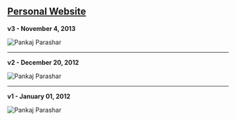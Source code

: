 [Personal Website](http://pankajparashar.com)
-----------------

**v3 - November 4, 2013**

![Pankaj Parashar](http://s3.amazonaws.com/fontlovers-assets-production/749-original "Personal Website v3")

---

**v2 - December 20, 2012**

![Pankaj Parashar](http://onepagelove.wpengine.netdna-cdn.com/wp-content/uploads/gravity_forms/1-e6fef9602ee538adb7069defe12f9dc0/2013/03/website-1150.png "Personal Website v2")

---

**v1 - January 01, 2012**

![Pankaj Parashar](http://onepagelove.wpengine.netdna-cdn.com/wp-content/uploads/gravity_forms/1-82a2164b1089f6abbd088575ee34992d/2012/07/long.png "Personal Website v1")
